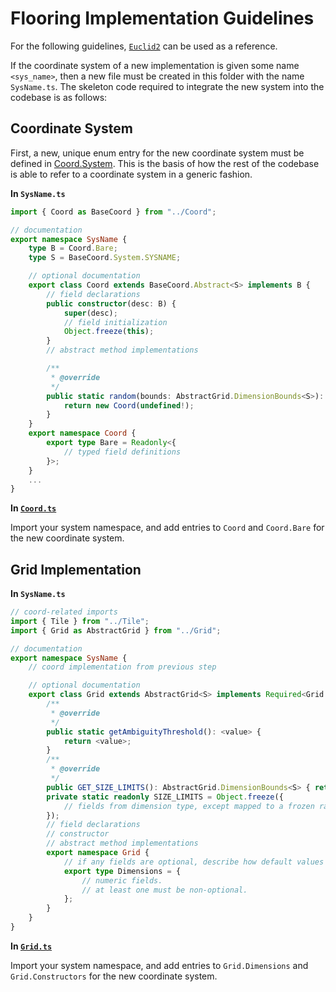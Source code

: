 
# Flooring Implementation Guidelines

For the following guidelines, [`Euclid2`](./Euclid2.ts) can be used as a reference.

If the coordinate system of a new implementation is given some name `<sys_name>`, then a new file must be created in this folder with the name `SysName.ts`. The skeleton code required to integrate the new system into the codebase is as follows:

## Coordinate System

First, a new, unique enum entry for the new coordinate system must be defined in [Coord.System](../Coord.ts). This is the basis of how the rest of the codebase is able to refer to a coordinate system in a generic fashion.

**In `SysName.ts`**

```typescript
import { Coord as BaseCoord } from "../Coord";

// documentation
export namespace SysName {
    type B = Coord.Bare;
    type S = BaseCoord.System.SYSNAME;

    // optional documentation
    export class Coord extends BaseCoord.Abstract<S> implements B {
        // field declarations
        public constructor(desc: B) {
            super(desc);
            // field initialization
            Object.freeze(this);
        }
        // abstract method implementations

        /**
         * @override
         */
        public static random(bounds: AbstractGrid.DimensionBounds<S>): Coord {
            return new Coord(undefined!);
        }
    }
    export namespace Coord {
        export type Bare = Readonly<{
            // typed field definitions
        }>;
    }
    ...
}
```

**In [`Coord.ts`](../Coord.ts)**

Import your system namespace, and add entries to `Coord` and `Coord.Bare` for the new coordinate system.

## Grid Implementation

**In `SysName.ts`**

```typescript
// coord-related imports
import { Tile } from "../Tile";
import { Grid as AbstractGrid } from "../Grid";

// documentation
export namespace SysName {
    // coord implementation from previous step

    // optional documentation
    export class Grid extends AbstractGrid<S> implements Required<Grid.Dimensions> {
        /**
         * @override
         */
        public static getAmbiguityThreshold(): <value> {
            return <value>;
        }
        /**
         * @override
         */
        public GET_SIZE_LIMITS(): AbstractGrid.DimensionBounds<S> { return Grid.SIZE_LIMITS; }
        private static readonly SIZE_LIMITS = Object.freeze({
            // fields from dimension type, except mapped to a frozen range description.
        });
        // field declarations
        // constructor
        // abstract method implementations
        export namespace Grid {
            // if any fields are optional, describe how default values are chosen here.
            export type Dimensions = {
                // numeric fields.
                // at least one must be non-optional.
            };
        }
    }
}
```

**In [`Grid.ts`](../Grid.ts)**

Import your system namespace, and add entries to `Grid.Dimensions` and `Grid.Constructors` for the new coordinate system.
